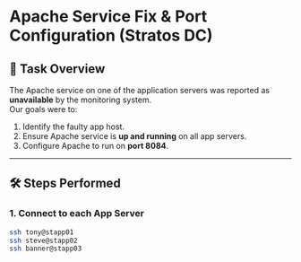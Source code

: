 # Apache Service Fix & Port Configuration (Stratos DC)

## 📝 Task Overview
The Apache service on one of the application servers was reported as **unavailable** by the monitoring system.  
Our goals were to:
1. Identify the faulty app host.
2. Ensure Apache service is **up and running** on all app servers.
3. Configure Apache to run on **port 8084**.

---

## 🛠️ Steps Performed

### 1. Connect to each App Server
```bash
ssh tony@stapp01
ssh steve@stapp02
ssh banner@stapp03
```
